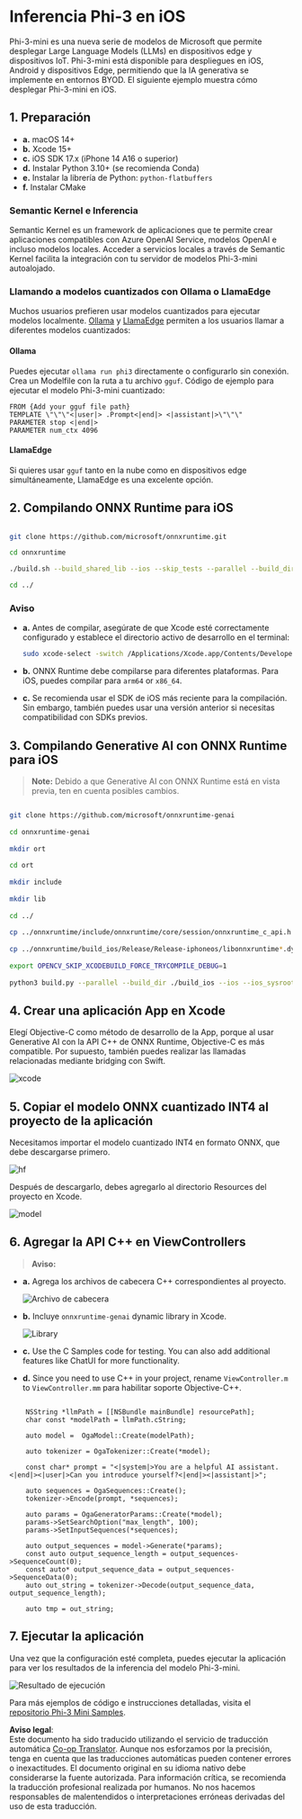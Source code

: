 <!--
CO_OP_TRANSLATOR_METADATA:
{
  "original_hash": "82af197df38d25346a98f1f0e84d1698",
  "translation_date": "2025-05-07T10:45:09+00:00",
  "source_file": "md/01.Introduction/03/iOS_Inference.md",
  "language_code": "es"
}
-->
# **Inferencia Phi-3 en iOS**

Phi-3-mini es una nueva serie de modelos de Microsoft que permite desplegar Large Language Models (LLMs) en dispositivos edge y dispositivos IoT. Phi-3-mini está disponible para despliegues en iOS, Android y dispositivos Edge, permitiendo que la IA generativa se implemente en entornos BYOD. El siguiente ejemplo muestra cómo desplegar Phi-3-mini en iOS.

## **1. Preparación**

- **a.** macOS 14+
- **b.** Xcode 15+
- **c.** iOS SDK 17.x (iPhone 14 A16 o superior)
- **d.** Instalar Python 3.10+ (se recomienda Conda)
- **e.** Instalar la librería de Python: `python-flatbuffers`
- **f.** Instalar CMake

### Semantic Kernel e Inferencia

Semantic Kernel es un framework de aplicaciones que te permite crear aplicaciones compatibles con Azure OpenAI Service, modelos OpenAI e incluso modelos locales. Acceder a servicios locales a través de Semantic Kernel facilita la integración con tu servidor de modelos Phi-3-mini autoalojado.

### Llamando a modelos cuantizados con Ollama o LlamaEdge

Muchos usuarios prefieren usar modelos cuantizados para ejecutar modelos localmente. [Ollama](https://ollama.com) y [LlamaEdge](https://llamaedge.com) permiten a los usuarios llamar a diferentes modelos cuantizados:

#### **Ollama**

Puedes ejecutar `ollama run phi3` directamente o configurarlo sin conexión. Crea un Modelfile con la ruta a tu archivo `gguf`. Código de ejemplo para ejecutar el modelo Phi-3-mini cuantizado:

```gguf
FROM {Add your gguf file path}
TEMPLATE \"\"\"<|user|> .Prompt<|end|> <|assistant|>\"\"\"
PARAMETER stop <|end|>
PARAMETER num_ctx 4096
```

#### **LlamaEdge**

Si quieres usar `gguf` tanto en la nube como en dispositivos edge simultáneamente, LlamaEdge es una excelente opción.

## **2. Compilando ONNX Runtime para iOS**

```bash

git clone https://github.com/microsoft/onnxruntime.git

cd onnxruntime

./build.sh --build_shared_lib --ios --skip_tests --parallel --build_dir ./build_ios --ios --apple_sysroot iphoneos --osx_arch arm64 --apple_deploy_target 17.5 --cmake_generator Xcode --config Release

cd ../

```

### **Aviso**

- **a.** Antes de compilar, asegúrate de que Xcode esté correctamente configurado y establece el directorio activo de desarrollo en el terminal:

    ```bash
    sudo xcode-select -switch /Applications/Xcode.app/Contents/Developer
    ```

- **b.** ONNX Runtime debe compilarse para diferentes plataformas. Para iOS, puedes compilar para `arm64` or `x86_64`.

- **c.** Se recomienda usar el SDK de iOS más reciente para la compilación. Sin embargo, también puedes usar una versión anterior si necesitas compatibilidad con SDKs previos.

## **3. Compilando Generative AI con ONNX Runtime para iOS**

> **Note:** Debido a que Generative AI con ONNX Runtime está en vista previa, ten en cuenta posibles cambios.

```bash

git clone https://github.com/microsoft/onnxruntime-genai
 
cd onnxruntime-genai
 
mkdir ort
 
cd ort
 
mkdir include
 
mkdir lib
 
cd ../
 
cp ../onnxruntime/include/onnxruntime/core/session/onnxruntime_c_api.h ort/include
 
cp ../onnxruntime/build_ios/Release/Release-iphoneos/libonnxruntime*.dylib* ort/lib
 
export OPENCV_SKIP_XCODEBUILD_FORCE_TRYCOMPILE_DEBUG=1
 
python3 build.py --parallel --build_dir ./build_ios --ios --ios_sysroot iphoneos --ios_arch arm64 --ios_deployment_target 17.5 --cmake_generator Xcode --cmake_extra_defines CMAKE_XCODE_ATTRIBUTE_CODE_SIGNING_ALLOWED=NO

```

## **4. Crear una aplicación App en Xcode**

Elegí Objective-C como método de desarrollo de la App, porque al usar Generative AI con la API C++ de ONNX Runtime, Objective-C es más compatible. Por supuesto, también puedes realizar las llamadas relacionadas mediante bridging con Swift.

![xcode](../../../../../translated_images/xcode.8147789e6c25e3e289e6aa56c168089a2c277e3cd6af353fae6c2f4a56eba836.es.png)

## **5. Copiar el modelo ONNX cuantizado INT4 al proyecto de la aplicación**

Necesitamos importar el modelo cuantizado INT4 en formato ONNX, que debe descargarse primero.

![hf](../../../../../translated_images/hf.6b8504fd88ee48dd512d76e0665cb76bd68c8e53d0b21b2a9e6f269f5b961173.es.png)

Después de descargarlo, debes agregarlo al directorio Resources del proyecto en Xcode.

![model](../../../../../translated_images/model.3b879b14e0be877d12282beb83c953a82b62d4bc6b207a78937223f4798d0f4a.es.png)

## **6. Agregar la API C++ en ViewControllers**

> **Aviso:**

- **a.** Agrega los archivos de cabecera C++ correspondientes al proyecto.

  ![Archivo de cabecera](../../../../../translated_images/head.64cad021ce70a333ff5d59d4a1b4fb0f3dd2ca457413646191a18346067b2cc9.es.png)

- **b.** Incluye `onnxruntime-genai` dynamic library in Xcode.

  ![Library](../../../../../translated_images/lib.a4209b9f21ddf3445ba6ac69797d49e6586d68a57cea9f8bc9fc34ec3ee979ec.es.png)

- **c.** Use the C Samples code for testing. You can also add additional features like ChatUI for more functionality.

- **d.** Since you need to use C++ in your project, rename `ViewController.m` to `ViewController.mm` para habilitar soporte Objective-C++.

```objc

    NSString *llmPath = [[NSBundle mainBundle] resourcePath];
    char const *modelPath = llmPath.cString;

    auto model =  OgaModel::Create(modelPath);

    auto tokenizer = OgaTokenizer::Create(*model);

    const char* prompt = "<|system|>You are a helpful AI assistant.<|end|><|user|>Can you introduce yourself?<|end|><|assistant|>";

    auto sequences = OgaSequences::Create();
    tokenizer->Encode(prompt, *sequences);

    auto params = OgaGeneratorParams::Create(*model);
    params->SetSearchOption("max_length", 100);
    params->SetInputSequences(*sequences);

    auto output_sequences = model->Generate(*params);
    const auto output_sequence_length = output_sequences->SequenceCount(0);
    const auto* output_sequence_data = output_sequences->SequenceData(0);
    auto out_string = tokenizer->Decode(output_sequence_data, output_sequence_length);
    
    auto tmp = out_string;

```

## **7. Ejecutar la aplicación**

Una vez que la configuración esté completa, puedes ejecutar la aplicación para ver los resultados de la inferencia del modelo Phi-3-mini.

![Resultado de ejecución](../../../../../translated_images/result.326a947a6a2b9c5115a3e462b9c1b5412260f847478496c0fc7535b985c3f55a.es.jpg)

Para más ejemplos de código e instrucciones detalladas, visita el [repositorio Phi-3 Mini Samples](https://github.com/Azure-Samples/Phi-3MiniSamples/tree/main/ios).

**Aviso legal**:  
Este documento ha sido traducido utilizando el servicio de traducción automática [Co-op Translator](https://github.com/Azure/co-op-translator). Aunque nos esforzamos por la precisión, tenga en cuenta que las traducciones automáticas pueden contener errores o inexactitudes. El documento original en su idioma nativo debe considerarse la fuente autorizada. Para información crítica, se recomienda la traducción profesional realizada por humanos. No nos hacemos responsables de malentendidos o interpretaciones erróneas derivadas del uso de esta traducción.